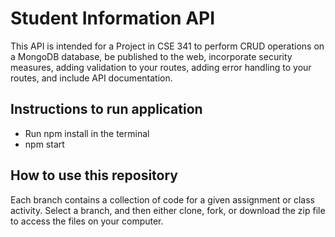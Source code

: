 # Student Information API

This API is intended for a Project in CSE 341 to perform CRUD operations on a MongoDB database, be published to the web, incorporate security measures, adding validation to your routes, adding error handling to your routes, and include API documentation. 


## Instructions to run application

- Run npm install in the terminal
- npm start


## How to use this repository
Each branch contains a collection of code for a given assignment or class activity. Select a branch, and then either clone, fork, or download the zip file to access the files on your computer.